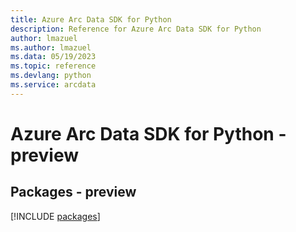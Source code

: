 ```yaml
---
title: Azure Arc Data SDK for Python
description: Reference for Azure Arc Data SDK for Python
author: lmazuel
ms.author: lmazuel
ms.data: 05/19/2023
ms.topic: reference
ms.devlang: python
ms.service: arcdata
---
```

# Azure Arc Data SDK for Python - preview
## Packages - preview
[!INCLUDE [packages](arc-data-index.md)]